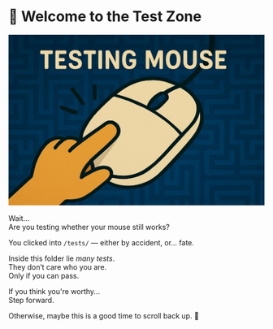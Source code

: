 # 🧪 Welcome to the Test Zone

![Testing Zone](./test_mouse_check.png)

Wait...  
Are you testing whether your mouse still works?

You clicked into `/tests/` — either by accident, or… fate.

Inside this folder lie *many tests*.  
They don’t care who you are.  
Only if you can pass.

If you think you're worthy...  
Step forward.

Otherwise, maybe this is a good time to scroll back up. 👀
